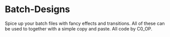 # Batch-Designs
Spice up your batch files with fancy effects and transitions. All of these can be used to together with a simple copy and paste. All code by C0_OP.
